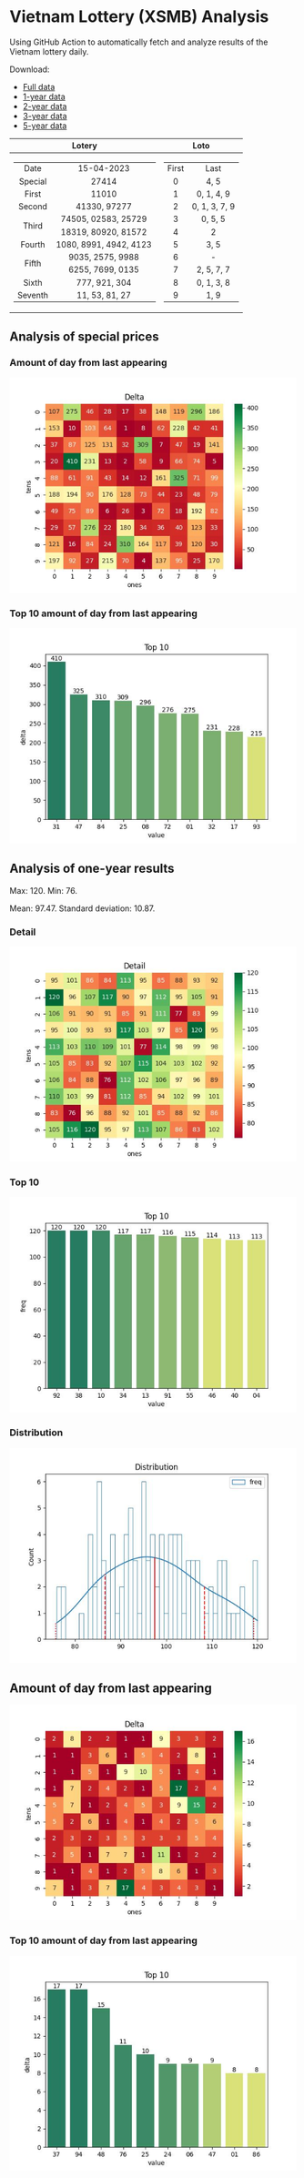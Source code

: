 # Vietnam Lottery (XSMB) Analysis

Using GitHub Action to automatically fetch and analyze results of the Vietnam lottery daily.

Download:

* [Full data](https://raw.githubusercontent.com/khiemdoan/vietnam-lottery-xsmb-analysis/main/results/xsmb.csv)
* [1-year data](https://raw.githubusercontent.com/khiemdoan/vietnam-lottery-xsmb-analysis/main/results/xsmb_1_year.csv)
* [2-year data](https://raw.githubusercontent.com/khiemdoan/vietnam-lottery-xsmb-analysis/main/results/xsmb_2_year.csv)
* [3-year data](https://raw.githubusercontent.com/khiemdoan/vietnam-lottery-xsmb-analysis/main/results/xsmb_3_year.csv)
* [5-year data](https://raw.githubusercontent.com/khiemdoan/vietnam-lottery-xsmb-analysis/main/results/xsmb_5_year.csv)

| Lotery      | Loto |
| :-----------: | :-----------: |
| <table><tr><td>Date</td><td>15-04-2023</td></tr><tr><td>Special</td><td>27414</td></tr><tr><td>First</td><td>11010</td></tr><tr><td>Second</td><td>41330, 97277</td></tr><tr><td rowspan="2">Third</td><td>74505, 02583, 25729</td></tr><tr><td>18319, 80920, 81572</td></tr><tr><td>Fourth</td><td>1080, 8991, 4942, 4123</td></tr><tr><td rowspan="2">Fifth</td><td>9035, 2575, 9988</td></tr><tr><td>6255, 7699, 0135</td></tr><tr><td>Sixth</td><td>777, 921, 304</td></tr><tr><td>Seventh</td><td>11, 53, 81, 27</td></tr></table> | <table><tr><td>First</td><td>Last</td></tr><tr><td>0</td><td>4, 5</td></tr><tr><td>1</td><td>0, 1, 4, 9</td></tr><tr><td>2</td><td>0, 1, 3, 7, 9</td></tr><tr><td>3</td><td>0, 5, 5</td></tr><tr><td>4</td><td>2</td></tr><tr><td>5</td><td>3, 5</td></tr><tr><td>6</td><td>-</td></tr><tr><td>7</td><td>2, 5, 7, 7</td></tr><tr><td>8</td><td>0, 1, 3, 8</td></tr><tr><td>9</td><td>1, 9</td></tr></table> |


<h2>Analysis of special prices</h2>

<h3>Amount of day from last appearing</h3>

![Delta](images/special_delta.jpg)

<h3>Top 10 amount of day from last appearing</h3>

![Delta top 10](images/special_delta_top_10.jpg)

<h2>Analysis of one-year results</h2>

Max: 120. Min: 76.

Mean: 97.47. Standard deviation: 10.87.

<h3>Detail</h3>

![Detail](images/heatmap.jpg)

<h3>Top 10</h3>

![Top 10](images/top-10.jpg)

<h3>Distribution</h3>

![Distribution](images/distribution.jpg)

<h2>Amount of day from last appearing</h2>

![Delta](images/delta.jpg)

<h3>Top 10 amount of day from last appearing</h3>

![Delta top 10](images/delta_top_10.jpg)